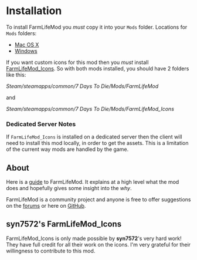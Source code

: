 # Installation

To install FarmLifeMod you *must* copy it into your `Mods` folder. Locations for `Mods` folders:

- [Mac OS X](https://7daystodie.com/forums/showthread.php?101570-modlets-on-Mac)
- [Windows](https://7daystodie.gamepedia.com/How_to_Install_Modlets)

If you want custom icons for this mod then you *must* install [FarmLifeMod_Icons](https://github.com/stasis78/7dtd-mods/tree/master/FarmLifeMod_Icons). So with both mods installed, you should have 2 folders like this:

*Steam/steamapps/common/7 Days To Die/Mods/FarmLifeMod*

and

*Steam/steamapps/common/7 Days To Die/Mods/FarmLifeMod_Icons*

### Dedicated Server Notes

If `FarmLifeMod_Icons` is installed on a dedicated server then the client will need to install this mod locally, in order to get the assets. This is a limitation of the current way mods are handled by the game.

## About

Here is a [guide](https://github.com/stasis78/7dtd-mods/blob/master/FarmLifeMod/FarmLifeMod.md) to FarmLifeMod. It explains at a high level what the mod does and hopefully gives some insight into the *why*.

FarmLifeMod is a community project and anyone is free to offer suggestions on the [forums](https://7daystodie.com/forums/showthread.php?104474-FarmLifeMod) or here on [GitHub](https://github.com/stasis78/7dtd-mods/issues).

## syn7572's FarmLifeMod_Icons

FarmLifeMod_Icons is only made possible by **syn7572**'s very hard work! They have full credit for all their work on the icons. I'm very grateful for their willingness to contribute to this mod.
